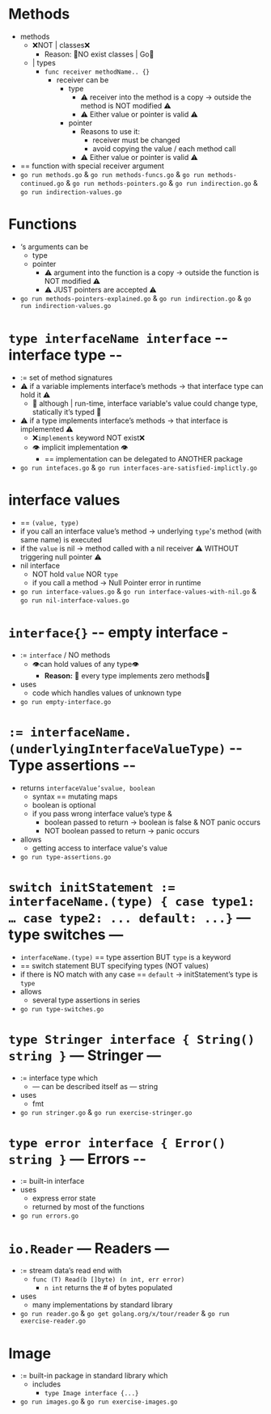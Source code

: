 # Methods
* methods
  * ❌NOT | classes❌
    * Reason: 🧠NO exist classes | Go🧠
  * | types
    * `func receiver methodName.. {}`
      * receiver can be
        * type
          * ⚠️ receiver into the method is a copy → outside the method is NOT modified ⚠️
          * ⚠️ Either value or pointer is valid ⚠️
        * pointer
          * Reasons to use it:
            * receiver must be changed
            * avoid copying the value / each method call
          * ⚠️ Either value or pointer is valid ⚠️
* == function with special receiver argument
* `go run methods.go` & `go run methods-funcs.go` & `go run methods-continued.go` & `go run methods-pointers.go` & `go run indirection.go` & `go run indirection-values.go` 

# Functions
* ‘s arguments can be
  * type
  * pointer
    * ⚠️ argument into the function is a copy → outside the function is NOT modified  ⚠️
    * ⚠️ JUST pointers are accepted ⚠️
* `go run methods-pointers-explained.go` & `go run indirection.go` & `go run indirection-values.go`

# `type interfaceName interface` -- interface type --
* := set of method signatures
* ⚠️ if a variable implements interface’s methods → that interface type can hold it ⚠️
  * 🧠 although | run-time, interface variable's value could change type, statically it’s typed 🧠
* ⚠️ if a type implements interface’s methods → that interface is implemented ⚠️
  * ❌`implements` keyword NOT exist❌
  * 👁️ implicit implementation 👁️
    * == implementation can be delegated to ANOTHER package
* `go run intefaces.go` & `go run interfaces-are-satisfied-implictly.go`

# interface values
* == `(value, type)`
* if you call an interface value’s method → underlying `type`'s method (with same name) is executed
* if the `value` is nil → method called with a nil receiver ⚠️ WITHOUT triggering null pointer ⚠️
* nil interface
  * NOT hold `value` NOR `type`
  * if you call a method → Null Pointer error in runtime
* `go run interface-values.go` & `go run interface-values-with-nil.go` & `go run nil-interface-values.go`

# `interface{}` -- empty interface - 
* := `interface` / NO methods
  * 👁️can hold values of any type👁️
    * **Reason:** 🧠 every type implements zero methods🧠
* uses
  * code which handles values of unknown type
* `go run empty-interface.go`

# `:= interfaceName.(underlyingInterfaceValueType)` -- Type assertions --
* returns `interfaceValue’svalue, boolean`
  * syntax == mutating maps
  * boolean is optional
  * if you pass wrong interface value’s type &
    * boolean passed to return → boolean is false & NOT panic occurs
    * NOT boolean passed to return → panic occurs
* allows
  * getting access to interface value's value
* `go run type-assertions.go`

# `switch initStatement := interfaceName.(type) { case type1: … case type2: ... default: ...}` — type switches —
* `interfaceName.(type)` == type assertion BUT `type` is a keyword
* == switch statement BUT specifying types (NOT values)
* if there is NO match with any case == `default` → initStatement’s type is `type`
* allows
  * several type assertions in series
* `go run type-switches.go`

# `type Stringer interface { String() string }` — Stringer —
* := interface type which
  * — can be described itself as — string
* uses
  * fmt
* `go run stringer.go` & `go run exercise-stringer.go`

# `type error interface { Error() string }` — Errors -- 
* := built-in interface
* uses
  * express error state
  * returned by most of the functions
* `go run errors.go`

# `io.Reader` — Readers —
* := stream data’s read end with
  * `func (T) Read(b []byte) (n int, err error)`
    * `n int` returns the # of bytes populated
* uses
  * many implementations by standard library
* `go run reader.go` & `go get golang.org/x/tour/reader` & `go run exercise-reader.go`

# Image
* := built-in package in standard library which
  * includes
    * `type Image interface {...}`
* `go run images.go` & `go run exercise-images.go`
